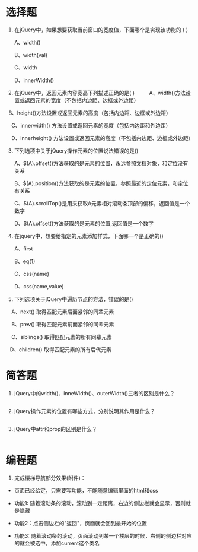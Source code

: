 # 选择题

1. 在jQuery中，如果想要获取当前窗口的宽度值，下面哪个是实现该功能的  ( ) 

   A、width() 	 

   B、width(val)	 

   C、width 	 

   D、innerWidth()	 

2. 在jQuery中，返回元素内容宽高下列描述正确的是( )
           
   A、width()方法设置或返回元素的宽度（不包括内边距、边框或外边距）

​       B、height()方法设置或返回元素的高度（包括内边距、边框或外边距）

       C、innerwidth() 方法设置或返回元素的宽度（包括内边距和外边距）

       D、innerheight() 方法设置或返回元素的高度（不包括内边距、边框或外边距）

3. 下列选项中关于jQuery操作元素的位置说法错误的是()

   A、$(A).offset()方法获取的是元素的位置，永远参照文档对象，和定位没有关系

   B、$(A).position()方法获取的是元素的位置，参照最近的定位元素，和定位有关系

   C、$(A).scrollTop()是用来获取A元素相对滚动条顶部的偏移，返回值是一个数字

   D、$(A).offset()方法获取的是元素的位置,返回值是一个数字

4. 在jquery中，想要给指定的元素添加样式，下面哪一个是正确的()      

   A、first	 

   B、eq(1) 	 

   C、css(name)  

   D、css(name,value)	 

5. 下列选项关于jQuery中遍历节点的方法，错误的是()

      A、next() 取得匹配元素后面紧邻的同辈元素

      B、prev() 取得匹配元素前面紧邻的同辈元素

      C、siblings() 取得匹配元素的所有同辈元素

      D、children() 取得匹配元素的所有后代元素

# 简答题

1. jQuery中的width()、inneWidth()、outerWidth()三者的区别是什么？
```js

```

2. jQuery操作元素的位置有哪些方式，分别说明其作用是什么？
```js

```

3. jQuery中attr和prop的区别是什么？
```js

```
# 编程题

1. 完成楼梯导航部分效果(附件)：

- 页面已经给定，只需要写功能，不能随意编辑里面的html和css

- 功能1: 随着滚动条的滚动，滚动到一定距离，右边的侧边栏就会显示，否则就是隐藏

- 功能2：点击侧边栏的"返回"，页面就会回到最开始的位置

- 功能3: 随着滚动条的滚动，页面滚动到某一个楼层的时候，右侧的侧边栏对应的就会被选中，添加current这个类名

